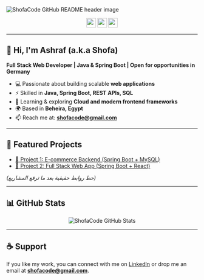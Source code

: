 <img src="https://github.com/shofacode/shofacode/blob/master/header.png" alt="ShofaCode GitHub README header image">

<p align="center">
  <a href="https://www.linkedin.com/in/shofacode"><img src="https://img.shields.io/badge/linkedin-%230077B5.svg?&style=for-the-badge&logo=linkedin&logoColor=white" height=25></a>
  <a href="mailto:shofacode@gmail.com"><img src="https://img.shields.io/badge/email-%23D14836.svg?&style=for-the-badge&logo=gmail&logoColor=white" height=25></a>
  <a href="https://github.com/shofacode"><img src="https://img.shields.io/badge/github-%2312100E.svg?&style=for-the-badge&logo=github&logoColor=white" height=25></a>
  <!-- بعدين تقدر تضيف تويتر أو موقعك لو حجزت دومين -->
</p>

---

## 👋 Hi, I'm Ashraf (a.k.a Shofa)  
**Full Stack Web Developer | Java & Spring Boot | Open for opportunities in Germany**

- 💻 Passionate about building scalable **web applications**  
- ⚡ Skilled in **Java, Spring Boot, REST APIs, SQL**  
- 🌱 Learning & exploring **Cloud and modern frontend frameworks**  
- 🌍 Based in **Beheira, Egypt**  
- 📫 Reach me at: **shofacode@gmail.com**

---

## 🚀 Featured Projects
- [🔗 Project 1: E-commerce Backend (Spring Boot + MySQL)](https://github.com/shofacode/your-repo)
- [🔗 Project 2: Full Stack Web App (Spring Boot + React)](https://github.com/shofacode/your-repo)

*(حط روابط حقيقية بعد ما ترفع المشاريع)*

---

## 📊 GitHub Stats
<p align="center">
  <img src="https://github-readme-stats.vercel.app/api?username=shofacode&show_icons=true&theme=tokyonight" alt="ShofaCode GitHub Stats">
</p>

---

## ☕ Support
If you like my work, you can connect with me on [LinkedIn](https://www.linkedin.com/in/shofacode) or drop me an email at **shofacode@gmail.com**.
